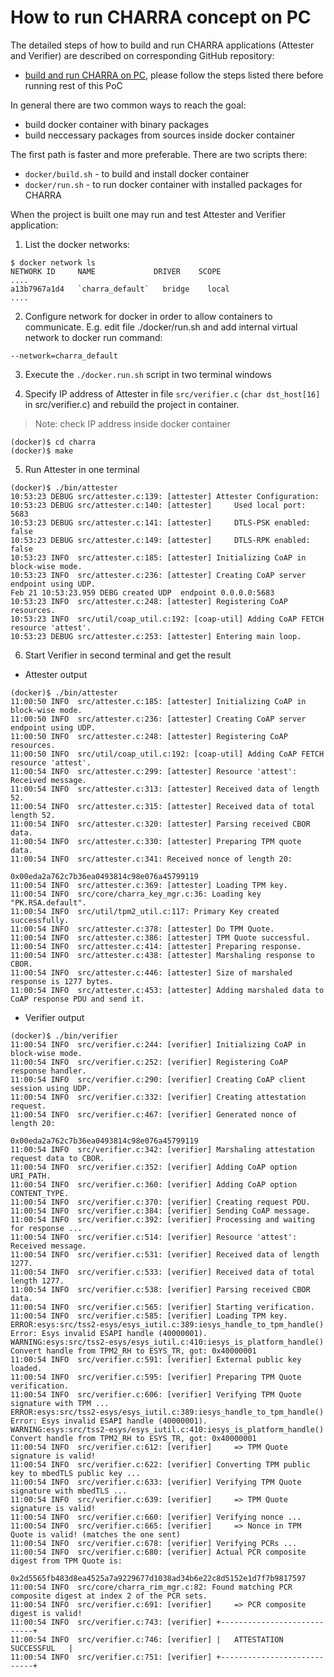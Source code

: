 # How to run CHARRA concept on PC

The detailed steps of how to build and run CHARRA applications (Attester and
Verifier) are described on corresponding GitHub repository:
 - [build and run CHARRA on
   PC](https://github.com/Fraunhofer-SIT/charra#build-and-run), please follow
   the steps listed there before running rest of this PoC

In general there are two common ways to reach the goal:
  - build docker container with binary packages
  - build neccessary packages from sources inside docker container

The first path is faster and more preferable. There are two scripts there:
  - `docker/build.sh` - to build and install docker container
  - `docker/run.sh` - to run docker container with installed packages for CHARRA

When the project is built one may run and test Attester and Verifier
application:

1. List the docker networks:

```shell
$ docker network ls
NETWORK ID     NAME             DRIVER    SCOPE
....
a13b7967a1d4   `charra_default`   bridge    local
....
```

2. Configure network for docker in order to allow containers to communicate.
E.g. edit file ./docker/run.sh and add internal virtual network to docker run
command:
```shell
--network=charra_default
```

3. Execute the `./docker.run.sh` script in two terminal windows

4. Specify IP address of Attester in file `src/verifier.c` (`char dst_host[16]`
in src/verifier.c) and rebuild the project in container.

> Note: check IP address inside docker container
```shell
(docker)$ cd charra
(docker)$ make
```

5. Run Attester in one terminal

```
(docker)$ ./bin/attester
10:53:23 DEBUG src/attester.c:139: [attester] Attester Configuration:
10:53:23 DEBUG src/attester.c:140: [attester]     Used local port: 5683
10:53:23 DEBUG src/attester.c:141: [attester]     DTLS-PSK enabled: false
10:53:23 DEBUG src/attester.c:149: [attester]     DTLS-RPK enabled: false
10:53:23 INFO  src/attester.c:185: [attester] Initializing CoAP in block-wise mode.
10:53:23 INFO  src/attester.c:236: [attester] Creating CoAP server endpoint using UDP.
Feb 21 10:53:23.959 DEBG created UDP  endpoint 0.0.0.0:5683
10:53:23 INFO  src/attester.c:248: [attester] Registering CoAP resources.
10:53:23 INFO  src/util/coap_util.c:192: [coap-util] Adding CoAP FETCH resource 'attest'.
10:53:23 DEBUG src/attester.c:253: [attester] Entering main loop.
```

6. Start Verifier in second terminal and get the result

* Attester output

```
(docker)$ ./bin/attester
11:00:50 INFO  src/attester.c:185: [attester] Initializing CoAP in block-wise mode.
11:00:50 INFO  src/attester.c:236: [attester] Creating CoAP server endpoint using UDP.
11:00:50 INFO  src/attester.c:248: [attester] Registering CoAP resources.
11:00:50 INFO  src/util/coap_util.c:192: [coap-util] Adding CoAP FETCH resource 'attest'.
11:00:54 INFO  src/attester.c:299: [attester] Resource 'attest': Received message.
11:00:54 INFO  src/attester.c:313: [attester] Received data of length 52.
11:00:54 INFO  src/attester.c:315: [attester] Received data of total length 52.
11:00:54 INFO  src/attester.c:320: [attester] Parsing received CBOR data.
11:00:54 INFO  src/attester.c:330: [attester] Preparing TPM quote data.
11:00:54 INFO  src/attester.c:341: Received nonce of length 20:
                                   0x00eda2a762c7b36ea0493814c98e076a45799119
11:00:54 INFO  src/attester.c:369: [attester] Loading TPM key.
11:00:54 INFO  src/core/charra_key_mgr.c:36: Loading key "PK.RSA.default".
11:00:54 INFO  src/util/tpm2_util.c:117: Primary Key created successfully.
11:00:54 INFO  src/attester.c:378: [attester] Do TPM Quote.
11:00:54 INFO  src/attester.c:386: [attester] TPM Quote successful.
11:00:54 INFO  src/attester.c:414: [attester] Preparing response.
11:00:54 INFO  src/attester.c:438: [attester] Marshaling response to CBOR.
11:00:54 INFO  src/attester.c:446: [attester] Size of marshaled response is 1277 bytes.
11:00:54 INFO  src/attester.c:453: [attester] Adding marshaled data to CoAP response PDU and send it.
```

* Verifier output

```
(docker)$ ./bin/verifier
11:00:54 INFO  src/verifier.c:244: [verifier] Initializing CoAP in block-wise mode.
11:00:54 INFO  src/verifier.c:252: [verifier] Registering CoAP response handler.
11:00:54 INFO  src/verifier.c:290: [verifier] Creating CoAP client session using UDP.
11:00:54 INFO  src/verifier.c:332: [verifier] Creating attestation request.
11:00:54 INFO  src/verifier.c:467: [verifier] Generated nonce of length 20:
                                                  0x00eda2a762c7b36ea0493814c98e076a45799119
11:00:54 INFO  src/verifier.c:342: [verifier] Marshaling attestation request data to CBOR.
11:00:54 INFO  src/verifier.c:352: [verifier] Adding CoAP option URI_PATH.
11:00:54 INFO  src/verifier.c:360: [verifier] Adding CoAP option CONTENT_TYPE.
11:00:54 INFO  src/verifier.c:370: [verifier] Creating request PDU.
11:00:54 INFO  src/verifier.c:384: [verifier] Sending CoAP message.
11:00:54 INFO  src/verifier.c:392: [verifier] Processing and waiting for response ...
11:00:54 INFO  src/verifier.c:514: [verifier] Resource 'attest': Received message.
11:00:54 INFO  src/verifier.c:531: [verifier] Received data of length 1277.
11:00:54 INFO  src/verifier.c:533: [verifier] Received data of total length 1277.
11:00:54 INFO  src/verifier.c:538: [verifier] Parsing received CBOR data.
11:00:54 INFO  src/verifier.c:565: [verifier] Starting verification.
11:00:54 INFO  src/verifier.c:585: [verifier] Loading TPM key.
ERROR:esys:src/tss2-esys/esys_iutil.c:389:iesys_handle_to_tpm_handle() Error: Esys invalid ESAPI handle (40000001).
WARNING:esys:src/tss2-esys/esys_iutil.c:410:iesys_is_platform_handle() Convert handle from TPM2_RH to ESYS_TR, got: 0x40000001
11:00:54 INFO  src/verifier.c:591: [verifier] External public key loaded.
11:00:54 INFO  src/verifier.c:595: [verifier] Preparing TPM Quote verification.
11:00:54 INFO  src/verifier.c:606: [verifier] Verifying TPM Quote signature with TPM ...
ERROR:esys:src/tss2-esys/esys_iutil.c:389:iesys_handle_to_tpm_handle() Error: Esys invalid ESAPI handle (40000001).
WARNING:esys:src/tss2-esys/esys_iutil.c:410:iesys_is_platform_handle() Convert handle from TPM2_RH to ESYS_TR, got: 0x40000001
11:00:54 INFO  src/verifier.c:612: [verifier]     => TPM Quote signature is valid!
11:00:54 INFO  src/verifier.c:622: [verifier] Converting TPM public key to mbedTLS public key ...
11:00:54 INFO  src/verifier.c:633: [verifier] Verifying TPM Quote signature with mbedTLS ...
11:00:54 INFO  src/verifier.c:639: [verifier]     => TPM Quote signature is valid!
11:00:54 INFO  src/verifier.c:660: [verifier] Verifying nonce ...
11:00:54 INFO  src/verifier.c:665: [verifier]     => Nonce in TPM Quote is valid! (matches the one sent)
11:00:54 INFO  src/verifier.c:678: [verifier] Verifying PCRs ...
11:00:54 INFO  src/verifier.c:680: [verifier] Actual PCR composite digest from TPM Quote is:
                                              0x2d5565fb483d8ea4525a7a9229677d1038ad34b6e22c8d5152e1d7f7b9817597
11:00:54 INFO  src/core/charra_rim_mgr.c:82: Found matching PCR composite digest at index 2 of the PCR sets.
11:00:54 INFO  src/verifier.c:691: [verifier]     => PCR composite digest is valid!
11:00:54 INFO  src/verifier.c:743: [verifier] +----------------------------+
11:00:54 INFO  src/verifier.c:746: [verifier] |   ATTESTATION SUCCESSFUL   |
11:00:54 INFO  src/verifier.c:751: [verifier] +----------------------------+
```
